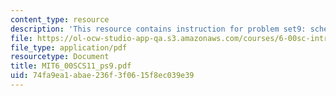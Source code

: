 ```yaml
---
content_type: resource
description: 'This resource contains instruction for problem set9: schedule optimization.'
file: https://ol-ocw-studio-app-qa.s3.amazonaws.com/courses/6-00sc-introduction-to-computer-science-and-programming-spring-2011/74fa9ea1abae236f3f0615f8ec039e39_MIT6_00SCS11_ps9.pdf
file_type: application/pdf
resourcetype: Document
title: MIT6_00SCS11_ps9.pdf
uid: 74fa9ea1-abae-236f-3f06-15f8ec039e39
---
```

